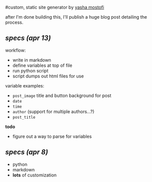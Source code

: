 #custom, static site generator
by [yasha mostofi](http://www.yashamostofi.com/)

after I'm done building this, I'll publish a huge blog post detailing the process.

## _specs (apr 13)_
workflow:
- write in markdown
- define variables at top of file
- run python script
- script dumps out html files for use

variable examples:
- `post_image` title and button background for post
- `date`
- `time`
- `author` (support for multiple authors...?)
- `post_title`

**todo**
- figure out a way to parse for variables


## _specs (apr 8)_
- python
- markdown
- **lots** of customization
